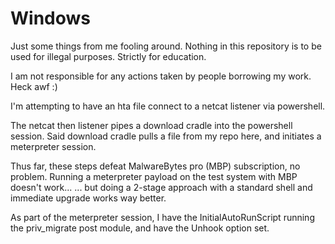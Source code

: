 # Windows

Just some things from me fooling around. Nothing in this repository is to be used for illegal purposes. Strictly for education.

I am not responsible for any actions taken by people borrowing my work. Heck awf :)

I'm attempting to have an hta file connect to a netcat listener via powershell.

The netcat then listener pipes a download cradle into the powershell session.
  Said download cradle pulls a file from my repo here, and initiates a meterpreter session.
  
Thus far, these steps defeat MalwareBytes pro (MBP) subscription, no problem. Running a meterpreter payload on the test system with MBP doesn't work...
  ... but doing a 2-stage approach with a standard shell and immediate upgrade works way better.

As part of the meterpreter session, I have the InitialAutoRunScript running the priv_migrate post module, and have the Unhook option set.
